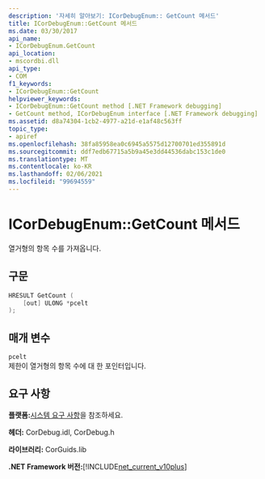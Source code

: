 ```yaml
---
description: '자세히 알아보기: ICorDebugEnum:: GetCount 메서드'
title: ICorDebugEnum::GetCount 메서드
ms.date: 03/30/2017
api_name:
- ICorDebugEnum.GetCount
api_location:
- mscordbi.dll
api_type:
- COM
f1_keywords:
- ICorDebugEnum::GetCount
helpviewer_keywords:
- ICorDebugEnum::GetCount method [.NET Framework debugging]
- GetCount method, ICorDebugEnum interface [.NET Framework debugging]
ms.assetid: d8a74304-1cb2-4977-a21d-e1af48c563ff
topic_type:
- apiref
ms.openlocfilehash: 38fa85958ea0c6945a5575d12700701ed355891d
ms.sourcegitcommit: ddf7edb67715a5b9a45e3dd44536dabc153c1de0
ms.translationtype: MT
ms.contentlocale: ko-KR
ms.lasthandoff: 02/06/2021
ms.locfileid: "99694559"
---
```

# <a name="icordebugenumgetcount-method"></a>ICorDebugEnum::GetCount 메서드

열거형의 항목 수를 가져옵니다.  
  
## <a name="syntax"></a>구문  
  
```cpp  
HRESULT GetCount (  
    [out] ULONG *pcelt  
);  
```  
  
## <a name="parameters"></a>매개 변수  

 `pcelt`  
 제한이 열거형의 항목 수에 대 한 포인터입니다.  
  
## <a name="requirements"></a>요구 사항  

 **플랫폼:**[시스템 요구 사항](../../get-started/system-requirements.md)을 참조하세요.  
  
 **헤더:** CorDebug.idl, CorDebug.h  
  
 **라이브러리:** CorGuids.lib  
  
 **.NET Framework 버전:**[!INCLUDE[net_current_v10plus](../../../../includes/net-current-v10plus-md.md)]
